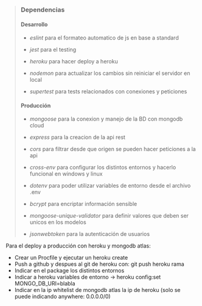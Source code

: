 > ### Dependencias
>
> #### Desarrollo
>
> - *eslint* para el formateo automatico de js en base a standard
>
> - *jest* para el testing
>
> - *heroku* para hacer deploy a heroku
>
> - *nodemon* para actualizar los cambios sin reiniciar el servidor en local
>
> - *supertest* para tests relacionados con conexiones y peticiones
>
> #### Producción
>
> - *mongoose* para la conexion y manejo de la BD con mongodb cloud
>
> - *express* para la creacion de la api rest
>
> - *cors* para filtrar desde que origen se pueden hacer peticiones a la api
>
> - *cross-env* para configurar los distintos entornos y hacerlo funcional en windows y linux
>
> - *dotenv* para poder utilizar variables de entorno desde el archivo .env
>
> - *bcrypt* para encriptar información sensible
>
> - *mongoose-unique-validator* para definir valores que deben ser unicos en los modelos
>
> - *jsonwebtoken* para la autenticación de usuarios
>
>

Para el deploy a producción con heroku y mongodb atlas:
- Crear un Procfile y ejecutar un heroku create
- Push a github y despues al git de heroku con: git push heroku rama
- Indicar en el package los distintos entornos
- Indicar a heroku variables de entorno -> heroku config:set MONGO_DB_URI=blabla
- Indicar en la ip whitelist de mongodb atlas la ip de heroku (solo se puede indicando anywhere: 0.0.0.0/0)
